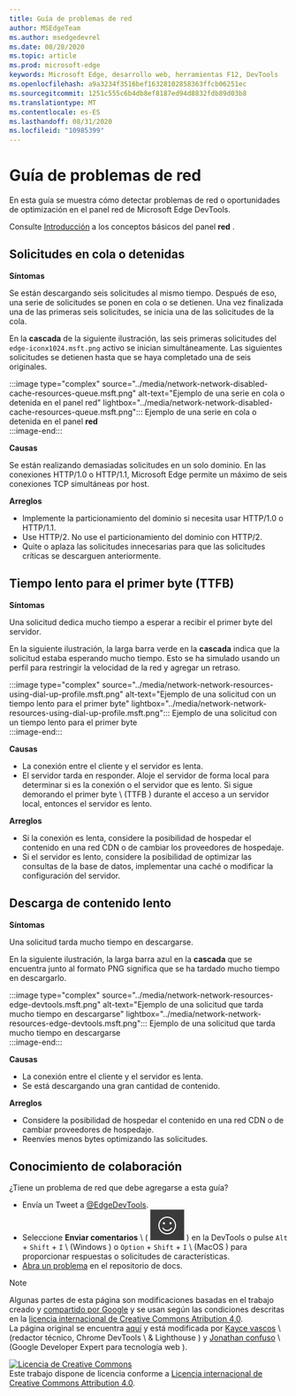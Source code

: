 ```yaml
---
title: Guía de problemas de red
author: MSEdgeTeam
ms.author: msedgedevrel
ms.date: 08/28/2020
ms.topic: article
ms.prod: microsoft-edge
keywords: Microsoft Edge, desarrollo web, herramientas F12, DevTools
ms.openlocfilehash: a9a3234f3516bef16328102858363ffcb06251ec
ms.sourcegitcommit: 1251c555c6b4db8ef8187ed94d8832fdb89d03b8
ms.translationtype: MT
ms.contentlocale: es-ES
ms.lasthandoff: 08/31/2020
ms.locfileid: "10985399"
---
```

<!-- Copyright Kayce Basques and Jonathan Garbee

   Licensed under the Apache License, Version 2.0 (the "License");
   you may not use this file except in compliance with the License.
   You may obtain a copy of the License at

       https://www.apache.org/licenses/LICENSE-2.0

   Unless required by applicable law or agreed to in writing, software
   distributed under the License is distributed on an "AS IS" BASIS,
   WITHOUT WARRANTIES OR CONDITIONS OF ANY KIND, either express or implied.
   See the License for the specific language governing permissions and
   limitations under the License.  -->





# Guía de problemas de red   




En esta guía se muestra cómo detectar problemas de red o oportunidades de optimización en el panel red de Microsoft Edge DevTools.  

Consulte [Introducción][NetworkPerformance] a los conceptos básicos del panel **red** .  

## Solicitudes en cola o detenidas   

**Síntomas**  

Se están descargando seis solicitudes al mismo tiempo.  Después de eso, una serie de solicitudes se ponen en cola o se detienen.  Una vez finalizada una de las primeras seis solicitudes, se inicia una de las solicitudes de la cola.  

En la **cascada** de la siguiente ilustración, las seis primeras solicitudes del `edge-iconx1024.msft.png` activo se inician simultáneamente.  Las siguientes solicitudes se detienen hasta que se haya completado una de seis originales.  

:::image type="complex" source="../media/network-network-disabled-cache-resources-queue.msft.png" alt-text="Ejemplo de una serie en cola o detenida en el panel red" lightbox="../media/network-network-disabled-cache-resources-queue.msft.png":::
   Ejemplo de una serie en cola o detenida en el panel **red**  
:::image-end:::  

**Causas**  

Se están realizando demasiadas solicitudes en un solo dominio.  En las conexiones HTTP/1.0 o HTTP/1.1, Microsoft Edge permite un máximo de seis conexiones TCP simultáneas por host.  

**Arreglos**  

*   Implemente la particionamiento del dominio si necesita usar HTTP/1.0 o HTTP/1.1.  
*   Use HTTP/2.  No use el particionamiento del dominio con HTTP/2.  
*   Quite o aplaza las solicitudes innecesarias para que las solicitudes críticas se descarguen anteriormente.  
    
## Tiempo lento para el primer byte (TTFB)   

**Síntomas**  

Una solicitud dedica mucho tiempo a esperar a recibir el primer byte del servidor.  

En la siguiente ilustración, la larga barra verde en la **cascada** indica que la solicitud estaba esperando mucho tiempo.  Esto se ha simulado usando un perfil para restringir la velocidad de la red y agregar un retraso.  

:::image type="complex" source="../media/network-network-resources-using-dial-up-profile.msft.png" alt-text="Ejemplo de una solicitud con un tiempo lento para el primer byte" lightbox="../media/network-network-resources-using-dial-up-profile.msft.png":::
   Ejemplo de una solicitud con un tiempo lento para el primer byte  
:::image-end:::  

**Causas**  

*   La conexión entre el cliente y el servidor es lenta.  
*   El servidor tarda en responder.  Aloje el servidor de forma local para determinar si es la conexión o el servidor que es lento.  Si sigue demorando el primer byte \ (TTFB \) durante el acceso a un servidor local, entonces el servidor es lento.  
    
**Arreglos**  

*   Si la conexión es lenta, considere la posibilidad de hospedar el contenido en una red CDN o de cambiar los proveedores de hospedaje.  
*   Si el servidor es lento, considere la posibilidad de optimizar las consultas de la base de datos, implementar una caché o modificar la configuración del servidor.  
    
## Descarga de contenido lento   

**Síntomas**  

Una solicitud tarda mucho tiempo en descargarse.  

En la siguiente ilustración, la larga barra azul en la **cascada** que se encuentra junto al formato PNG significa que se ha tardado mucho tiempo en descargarlo.  

:::image type="complex" source="../media/network-network-resources-edge-devtools.msft.png" alt-text="Ejemplo de una solicitud que tarda mucho tiempo en descargarse" lightbox="../media/network-network-resources-edge-devtools.msft.png":::
   Ejemplo de una solicitud que tarda mucho tiempo en descargarse  
:::image-end:::  

**Causas**  

*   La conexión entre el cliente y el servidor es lenta.  
*   Se está descargando una gran cantidad de contenido.  
    
**Arreglos**  

*   Considere la posibilidad de hospedar el contenido en una red CDN o de cambiar proveedores de hospedaje.  
*   Reenvíes menos bytes optimizando las solicitudes.  
    
## Conocimiento de colaboración  

¿Tiene un problema de red que debe agregarse a esta guía?  

*   Envía un Tweet a [@EdgeDevTools][MicrosoftEdgeTweet].  
*   Seleccione **Enviar comentarios** \ ( ![ Enviar comentarios ][ImageSendFeedbackIcon] \) en la DevTools o pulse `Alt` + `Shift` + `I` \ (Windows \) o `Option` + `Shift` + `I` \ (MacOS \) para proporcionar respuestas o solicitudes de características.  
*   [Abra un problema][WebFundamentalsIssue] en el repositorio de docs.  
    
<!--  
  


-->  

<!-- image links -->  

[ImageSendFeedbackIcon]: ../media/smile-icon.msft.png  

<!-- links -->  

[NetworkPerformance]: ./index.md "Inspeccionar la actividad de la red en Microsoft Edge DevTools | Microsoft docs"  

[MicrosoftEdgeTweet]: https://twitter.com/intent/tweet?text=@EdgeDevTools%20[Network%20Issues%20Guide%20Suggestion]  

[WebFundamentalsIssue]: https://github.com/MicrosoftDocs/edge-developer/issues/new?title=%5BDevTools%20Network%20Issues%20Guide%20Suggestion%5D "Nuevo problema: MicrosoftDocs/Edge-Developer"  

> [!NOTE]
> Algunas partes de esta página son modificaciones basadas en el trabajo creado y [compartido por Google][GoogleSitePolicies] y se usan según las condiciones descritas en la [licencia internacional de Creative Commons Atribution 4,0][CCA4IL].  
> La página original se encuentra [aquí](https://developers.google.com/web/tools/chrome-devtools/network/issues) y está modificada por [Kayce vascos][KayceBasques] \ (redactor técnico, Chrome DevTools \ & Lighthouse \) y [Jonathan confuso][JonathanGarbee] \ (Google Developer Expert para tecnología web \).  

[![Licencia de Creative Commons][CCby4Image]][CCA4IL]  
Este trabajo dispone de licencia conforme a [Licencia internacional de Creative Commons Attribution 4.0][CCA4IL].  

[CCA4IL]: https://creativecommons.org/licenses/by/4.0  
[CCby4Image]: https://i.creativecommons.org/l/by/4.0/88x31.png  
[GoogleSitePolicies]: https://developers.google.com/terms/site-policies  
[KayceBasques]: https://developers.google.com/web/resources/contributors/kaycebasques  
[JonathanGarbee]: https://developers.google.com/web/resources/contributors/jonathangarbee
